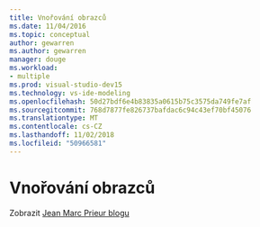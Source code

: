 ```yaml
---
title: Vnořování obrazců
ms.date: 11/04/2016
ms.topic: conceptual
author: gewarren
ms.author: gewarren
manager: douge
ms.workload:
- multiple
ms.prod: visual-studio-dev15
ms.technology: vs-ide-modeling
ms.openlocfilehash: 50d27bdf6e4b83835a0615b75c3575da749fe7af
ms.sourcegitcommit: 768d7877fe826737bafdac6c94c43ef70bf45076
ms.translationtype: MT
ms.contentlocale: cs-CZ
ms.lasthandoff: 11/02/2018
ms.locfileid: "50966581"
---
```

# <a name="nesting-shapes"></a>Vnořování obrazců
Zobrazit [Jean Marc Prieur blogu](https://blogs.msdn.microsoft.com/jmprieur/2008/09/03/dsl-tools-support-of-nested-shapes-in-visual-studio-2008-sp1/)